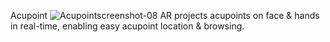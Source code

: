 Acupoint
![Acupointscreenshot-08](https://github.com/banelin8814/Acupoint/assets/67232808/b8ce22f2-eb89-4b8f-90ce-078ccb126a7b)
AR projects acupoints on face & hands in real-time, enabling easy acupoint location & browsing.
